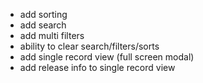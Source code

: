 * add sorting
* add search
* add multi filters
* ability to clear search/filters/sorts
* add single record view (full screen modal)
* add release info to single record view